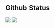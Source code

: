 ## Github Status


<img src="https://pixel-profile.vercel.app/api/github-stats?username=tempest2023&theme=journey" />

<img src="https://github-readme-stats-623059008.vercel.app/api/top-langs/?username=tempest2023&layout=compact" />


